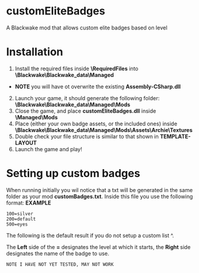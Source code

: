 # customEliteBadges
A Blackwake mod that allows custom elite badges based on level

# Installation
1. Install the required files inside **\RequiredFiles** into **\Blackwake\Blackwake_data\Managed**
 - **NOTE** you will have ot overwrite the existing **Assembly-CSharp.dll**
2. Launch your game, it should generate the following folder: **\Blackwake\Blackwake_data\Managed\Mods**
3. Close the game, and place **customEliteBadges.dll** inside **\Managed\Mods**
4. Place (either your own badge assets, or the included ones) inside **\Blackwake\Blackwake_data\Managed\Mods\Assets\Archie\Textures**
5. Double check your file structure is similar to that shown in **TEMPLATE-LAYOUT**
6. Launch the game and play!

# Setting up custom badges
When running initially you wil notice that a txt will be generated in the same folder as your mod **customBadges.txt**. Inside this file you use the following format:
**EXAMPLE**
```
100=silver
200=default
500=eyes
```
The following is the default result if you do not setup a custom list ^.

The **Left** side of the **=** designates the level at which it starts, the **Right** side designates the name of the badge to use.

`NOTE I HAVE NOT YET TESTED, MAY NOT WORK`